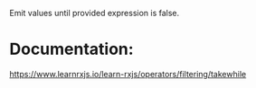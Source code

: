 Emit values until provided expression is false.

# Documentation:

https://www.learnrxjs.io/learn-rxjs/operators/filtering/takewhile

